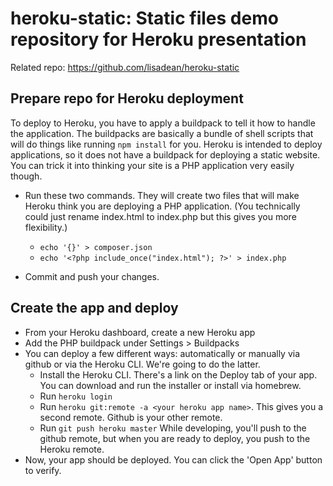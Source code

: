 # heroku-static:  Static files demo repository for Heroku presentation

Related repo: <https://github.com/lisadean/heroku-static>

## Prepare repo for Heroku deployment

To deploy to Heroku, you have to apply a buildpack to tell it how to handle the application. The buildpacks are basically a bundle of shell scripts that will do things like running `npm install` for you. Heroku is intended to deploy applications, so it does not have a buildpack for deploying a static website. You can trick it into thinking your site is a PHP application very easily though.

* Run these two commands. They will create two files that will make Heroku think you are deploying a PHP application. (You technically could just rename index.html to index.php but this gives you more flexibility.)
  * `echo '{}' > composer.json`
  * `echo '<?php include_once("index.html"); ?>' > index.php`

* Commit and push your changes.

## Create the app and deploy

* From your Heroku dashboard, create a new Heroku app
* Add the PHP buildpack under Settings > Buildpacks
* You can deploy a few different ways: automatically or manually via github or via the Heroku CLI. We're going to do the latter.
  * Install the Heroku CLI. There's a link on the Deploy tab of your app. You can download and run the installer or install via homebrew.
  * Run `heroku login`
  * Run `heroku git:remote -a <your heroku app name>`. This gives you a second remote. Github is your other remote.
  * Run `git push heroku master` While developing, you'll push to the github remote, but when you are ready to deploy, you push to the Heroku remote.
* Now, your app should be deployed. You can click the 'Open App' button to verify.